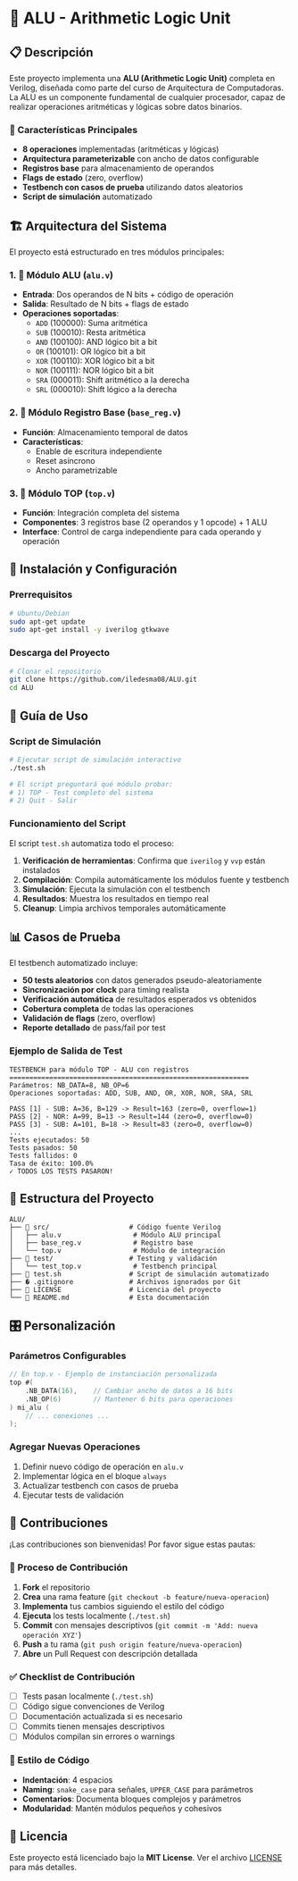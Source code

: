 # 🔢 ALU - Arithmetic Logic Unit

## 📋 Descripción

Este proyecto implementa una **ALU (Arithmetic Logic Unit)** completa en Verilog, diseñada como parte del curso de Arquitectura de Computadoras. La ALU es un componente fundamental de cualquier procesador, capaz de realizar operaciones aritméticas y lógicas sobre datos binarios.

### 🎯 Características Principales

- **8 operaciones** implementadas (aritméticas y lógicas)
- **Arquitectura parameterizable** con ancho de datos configurable
- **Registros base** para almacenamiento de operandos
- **Flags de estado** (zero, overflow)
- **Testbench con casos de prueba** utilizando datos aleatorios
- **Script de simulación** automatizado

## 🏗️ Arquitectura del Sistema

El proyecto está estructurado en tres módulos principales:

### 1. 🧮 Módulo ALU (`alu.v`)
- **Entrada**: Dos operandos de N bits + código de operación
- **Salida**: Resultado de N bits + flags de estado
- **Operaciones soportadas**:
  - `ADD` (100000): Suma aritmética
  - `SUB` (100010): Resta aritmética  
  - `AND` (100100): AND lógico bit a bit
  - `OR`  (100101): OR lógico bit a bit
  - `XOR` (100110): XOR lógico bit a bit
  - `NOR` (100111): NOR lógico bit a bit
  - `SRA` (000011): Shift aritmético a la derecha
  - `SRL` (000010): Shift lógico a la derecha

### 2. 📝 Módulo Registro Base (`base_reg.v`)
- **Función**: Almacenamiento temporal de datos
- **Características**: 
  - Enable de escritura independiente
  - Reset asíncrono
  - Ancho parametrizable

### 3. 🔗 Módulo TOP (`top.v`)
- **Función**: Integración completa del sistema
- **Componentes**: 3 registros base (2 operandos y 1 opcode) + 1 ALU
- **Interface**: Control de carga independiente para cada operando y operación

## 🚀 Instalación y Configuración

### Prerrequisitos

```bash
# Ubuntu/Debian
sudo apt-get update
sudo apt-get install -y iverilog gtkwave
```

### Descarga del Proyecto

```bash
# Clonar el repositorio
git clone https://github.com/iledesma08/ALU.git
cd ALU
```

## 🧪 Guía de Uso

### Script de Simulación

```bash
# Ejecutar script de simulación interactivo
./test.sh

# El script preguntará qué módulo probar:
# 1) TOP - Test completo del sistema
# 2) Quit - Salir
```

### Funcionamiento del Script

El script `test.sh` automatiza todo el proceso:

1. **Verificación de herramientas**: Confirma que `iverilog` y `vvp` están instalados
2. **Compilación**: Compila automáticamente los módulos fuente y testbench
3. **Simulación**: Ejecuta la simulación con el testbench
4. **Resultados**: Muestra los resultados en tiempo real
5. **Cleanup**: Limpia archivos temporales automáticamente

## 📊 Casos de Prueba

El testbench automatizado incluye:

- **50 tests aleatorios** con datos generados pseudo-aleatoriamente
- **Sincronización por clock** para timing realista
- **Verificación automática** de resultados esperados vs obtenidos
- **Cobertura completa** de todas las operaciones
- **Validación de flags** (zero, overflow)
- **Reporte detallado** de pass/fail por test

### Ejemplo de Salida de Test

```text
TESTBENCH para módulo TOP - ALU con registros
============================================================
Parámetros: NB_DATA=8, NB_OP=6
Operaciones soportadas: ADD, SUB, AND, OR, XOR, NOR, SRA, SRL

PASS [1] - SUB: A=36, B=129 -> Result=163 (zero=0, overflow=1)
PASS [2] - NOR: A=99, B=13 -> Result=144 (zero=0, overflow=0)
PASS [3] - SUB: A=101, B=18 -> Result=83 (zero=0, overflow=0)
...
Tests ejecutados: 50
Tests pasados: 50
Tests fallidos: 0
Tasa de éxito: 100.0%
✓ TODOS LOS TESTS PASARON!
```

## 📁 Estructura del Proyecto

```text
ALU/
├── 📂 src/                    # Código fuente Verilog
│   ├── alu.v                  # Módulo ALU principal
│   ├── base_reg.v             # Registro base
│   └── top.v                  # Módulo de integración
├── 📂 test/                   # Testing y validación
│   └── test_top.v             # Testbench principal
├── 📄 test.sh                 # Script de simulación automatizado
├── � .gitignore              # Archivos ignorados por Git
├── 📄 LICENSE                 # Licencia del proyecto
└── 📄 README.md               # Esta documentación
```

## 🎛️ Personalización

### Parámetros Configurables

```verilog
// En top.v - Ejemplo de instanciación personalizada
top #(
    .NB_DATA(16),    // Cambiar ancho de datos a 16 bits
    .NB_OP(6)        // Mantener 6 bits para operaciones
) mi_alu (
    // ... conexiones ...
);
```

### Agregar Nuevas Operaciones

1. Definir nuevo código de operación en `alu.v`
2. Implementar lógica en el bloque `always`
3. Actualizar testbench con casos de prueba
4. Ejecutar tests de validación

## 🤝 Contribuciones

¡Las contribuciones son bienvenidas! Por favor sigue estas pautas:

### 🔄 Proceso de Contribución

1. **Fork** el repositorio
2. **Crea** una rama feature (`git checkout -b feature/nueva-operacion`)
3. **Implementa** tus cambios siguiendo el estilo del código
4. **Ejecuta** los tests localmente (`./test.sh`)
5. **Commit** con mensajes descriptivos (`git commit -m 'Add: nueva operación XYZ'`)
6. **Push** a tu rama (`git push origin feature/nueva-operacion`)
7. **Abre** un Pull Request con descripción detallada

### ✅ Checklist de Contribución

- [ ] Tests pasan localmente (`./test.sh`)
- [ ] Código sigue convenciones de Verilog
- [ ] Documentación actualizada si es necesario
- [ ] Commits tienen mensajes descriptivos
- [ ] Módulos compilan sin errores o warnings

### 📝 Estilo de Código

- **Indentación**: 4 espacios
- **Naming**: `snake_case` para señales, `UPPER_CASE` para parámetros
- **Comentarios**: Documenta bloques complejos y parámetros
- **Modularidad**: Mantén módulos pequeños y cohesivos

## 📄 Licencia

Este proyecto está licenciado bajo la **MIT License**. Ver el archivo [LICENSE](LICENSE) para más detalles.

